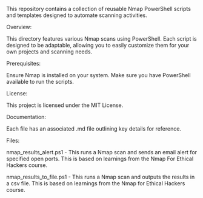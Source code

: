 This repository contains a collection of reusable Nmap PowerShell scripts and templates designed to automate scanning activities.

Overview:

This directory features various Nmap scans using PowerShell. Each script is designed to be adaptable, allowing you to easily customize them for your own projects and scanning needs.

Prerequisites:

Ensure Nmap is installed on your system.
Make sure you have PowerShell available to run the scripts.

License:

This project is licensed under the MIT License.

Documentation:

Each file has an associated .md file outlining key details for reference.

Files:

nmap_results_alert.ps1 - This runs a Nmap scan and sends an email alert for specified open ports. This is based on learnings from the Nmap For Ethical Hackers course.

nmap_results_to_file.ps1 - This runs a Nmap scan and outputs the results in a csv file. This is based on learnings from the Nmap for Ethical Hackers course.

